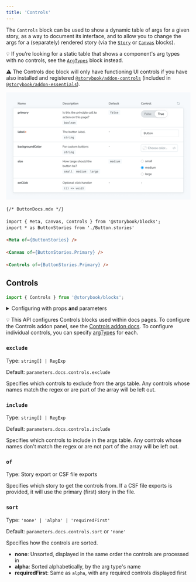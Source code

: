 ```yaml
---
title: 'Controls'
---
```


The `Controls` block can be used to show a dynamic table of args for a given story, as a way to document its interface, and to allow you to change the args for a (separately) rendered story (via the [`Story`](./doc-block-story.md) or [`Canvas`](./doc-block-canvas.md) blocks).

<div class="aside">

💡 If you’re looking for a static table that shows a component's arg types with no controls, see the [`ArgTypes`](./doc-block-argtypes.md) block instead.

</div>

<div class="aside">

⚠️ The Controls doc block will only have functioning UI controls if you have also installed and registered [`@storybook/addon-controls`](../essentials/controls.md) (included in [`@storybook/addon-essentials`](../essentials/introduction.md)).

</div>

![Screenshot of Controls block](./doc-block-controls.png)

<!-- prettier-ignore-start -->
```md
{/* ButtonDocs.mdx */}

import { Meta, Canvas, Controls } from '@storybook/blocks';
import * as ButtonStories from './Button.stories'

<Meta of={ButtonStories} />

<Canvas of={ButtonStories.Primary} />

<Controls of={ButtonStories.Primary} />
```
<!-- prettier-ignore-end -->

## Controls

```js
import { Controls } from '@storybook/blocks';
```

<details>
<summary>Configuring with props <strong>and</strong> parameters</summary>

ℹ️ Like most blocks, the `Controls` block is configured with props in MDX. Many of those props derive their default value from a corresponding [parameter](../writing-stories/parameters.md) in the block's namespace, `parameters.docs.controls`.

The following `exclude` configurations are equivalent:

<!-- prettier-ignore-start -->

<CodeSnippets
  paths={[
    'angular/api-doc-block-controls-parameter.ts.mdx',
    'web-components/api-doc-block-controls-parameter.js.mdx',
    'web-components/api-doc-block-controls-parameter.ts.mdx',
    'common/api-doc-block-controls-parameter.js.mdx',
    'common/api-doc-block-controls-parameter.ts.mdx',
  ]}
/>

<!-- prettier-ignore-end -->

<!-- prettier-ignore-start -->
```md
{/* ButtonDocs.mdx */}

<Controls of={ButtonStories} exclude={['style']} />
```
<!-- prettier-ignore-end -->

The example above applied the parameter at the [component](../writing-stories/parameters.md#component-parameters) (or meta) level, but it could also be applied at the [project](../writing-stories/parameters.md#global-parameters) or [story](../writing-stories/parameters.md#story-parameters) level.

</details>

<div class="aside">

💡 This API configures Controls blocks used within docs pages. To configure the Controls addon panel, see the [Controls addon docs](../essentials/controls.md). To configure individual controls, you can specify [argTypes](./arg-types.md#control) for each.

</div>

### `exclude`

Type: `string[] | RegExp`

Default: `parameters.docs.controls.exclude`

Specifies which controls to exclude from the args table. Any controls whose names match the regex or are part of the array will be left out.

### `include`

Type: `string[] | RegExp`

Default: `parameters.docs.controls.include`

Specifies which controls to include in the args table. Any controls whose names don't match the regex or are not part of the array will be left out.

### `of`

Type: Story export or CSF file exports

Specifies which story to get the controls from. If a CSF file exports is provided, it will use the primary (first) story in the file.

### `sort`

Type: `'none' | 'alpha' | 'requiredFirst'`

Default: `parameters.docs.controls.sort` or `'none'`

Specifies how the controls are sorted.

- **none**: Unsorted, displayed in the same order the controls are processed in
- **alpha**: Sorted alphabetically, by the arg type's name
- **requiredFirst**: Same as `alpha`, with any required controls displayed first
